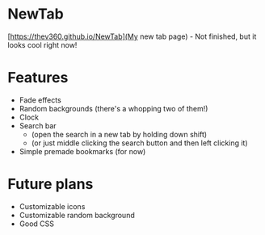 # NewTab
[https://thev360.github.io/NewTab](My new tab page) - Not finished, but it looks cool right now!

# Features
* Fade effects
* Random backgrounds (there's a whopping two of them!)
* Clock
* Search bar
	* (open the search in a new tab by holding down shift)
	* (or just middle clicking the search button and then left clicking it)
* Simple premade bookmarks (for now)

# Future plans
* Customizable icons
* Customizable random background
* Good CSS
